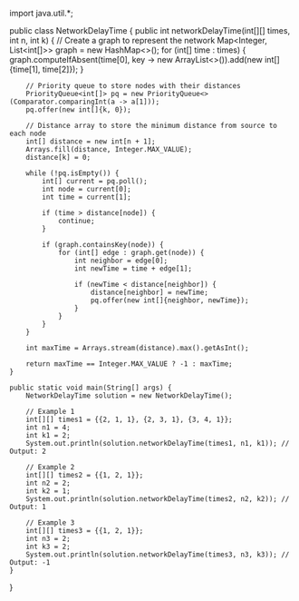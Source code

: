 import java.util.*;

public class NetworkDelayTime {
    public int networkDelayTime(int[][] times, int n, int k) {
        // Create a graph to represent the network
        Map<Integer, List<int[]>> graph = new HashMap<>();
        for (int[] time : times) {
            graph.computeIfAbsent(time[0], key -> new ArrayList<>()).add(new int[]{time[1], time[2]});
        }

        // Priority queue to store nodes with their distances
        PriorityQueue<int[]> pq = new PriorityQueue<>(Comparator.comparingInt(a -> a[1]));
        pq.offer(new int[]{k, 0});

        // Distance array to store the minimum distance from source to each node
        int[] distance = new int[n + 1];
        Arrays.fill(distance, Integer.MAX_VALUE);
        distance[k] = 0;

        while (!pq.isEmpty()) {
            int[] current = pq.poll();
            int node = current[0];
            int time = current[1];

            if (time > distance[node]) {
                continue;
            }

            if (graph.containsKey(node)) {
                for (int[] edge : graph.get(node)) {
                    int neighbor = edge[0];
                    int newTime = time + edge[1];

                    if (newTime < distance[neighbor]) {
                        distance[neighbor] = newTime;
                        pq.offer(new int[]{neighbor, newTime});
                    }
                }
            }
        }

        int maxTime = Arrays.stream(distance).max().getAsInt();
        
        return maxTime == Integer.MAX_VALUE ? -1 : maxTime;
    }

    public static void main(String[] args) {
        NetworkDelayTime solution = new NetworkDelayTime();

        // Example 1
        int[][] times1 = {{2, 1, 1}, {2, 3, 1}, {3, 4, 1}};
        int n1 = 4;
        int k1 = 2;
        System.out.println(solution.networkDelayTime(times1, n1, k1)); // Output: 2

        // Example 2
        int[][] times2 = {{1, 2, 1}};
        int n2 = 2;
        int k2 = 1;
        System.out.println(solution.networkDelayTime(times2, n2, k2)); // Output: 1

        // Example 3
        int[][] times3 = {{1, 2, 1}};
        int n3 = 2;
        int k3 = 2;
        System.out.println(solution.networkDelayTime(times3, n3, k3)); // Output: -1
    }
}
